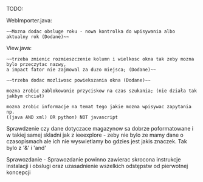 ﻿TODO: 

WebImporter.java:
	
	~~Mozna dodac obsluge roku - nowa kontrolka do wpisywania albo aktualny rok (Dodane)~~

View.java:
	
	~~trzeba zmienic rozmieszczenie kolumn i wielkosc okna tak zeby mozna bylo przeczytac nazwy, 
	a impact fator nie zajmowal za duzo miejsca; (Dodane)~~
	
	~~trzeba dodac mozliwosc powiekszania okna (Dodane)~~
	
	mozna zrobic zablokowanie przyciskow na czas szukania; (nie działa tak jakbym chciał)
	
	mozna zrobic informacje na temat tego jakie mozna wpisywac zapytania np.
	((java AND xml) OR python) NOT javascript


Sprawdzenie czy dane dotyczace magazynow sa dobrze poformatowane i w takiej samej skladni jak z ieeexplore - zeby nie bylo ze mamy dane o czasopismach ale ich nie wyswietlamy bo gdzies jest jakis znaczek. Tak bylo z '&' i 'and'

Sprawozdanie - Sprawozdanie powinno zawierac skrocona instrukcje instalacji i obslugi oraz uzasadnienie wszelkich odstępstw od pierwotnej koncepcji
